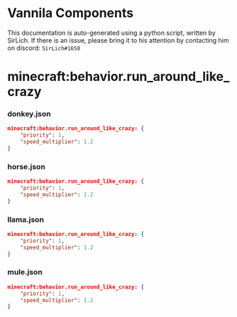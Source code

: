 # Vannila Components
This documentation is auto-generated using a python script, written by SirLich. If there is an issue, please bring it to his attention by contacting him on discord: `SirLich#1658`

# minecraft:behavior.run_around_like_crazy
### donkey.json
```JSON
minecraft:behavior.run_around_like_crazy: {
    "priority": 1,
    "speed_multiplier": 1.2
}
```

### horse.json
```JSON
minecraft:behavior.run_around_like_crazy: {
    "priority": 1,
    "speed_multiplier": 1.2
}
```

### llama.json
```JSON
minecraft:behavior.run_around_like_crazy: {
    "priority": 1,
    "speed_multiplier": 1.2
}
```

### mule.json
```JSON
minecraft:behavior.run_around_like_crazy: {
    "priority": 1,
    "speed_multiplier": 1.2
}
```

